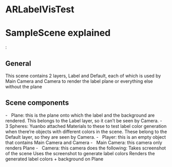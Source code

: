 # ARLabelVisTest


<h1>SampleScene explained</h1>:
<h2>General</h2>
This scene contains 2 layers, Label and Default, each of which is used by Main Camera and Camera to render the label plane or everything else without the plane


<h2>Scene components</h2> 
-  &nbsp Plane: this is the plane onto which the label and the background are rendered. This belongs to the Label layer, so it can’t be seen by Camera.
-  &nbsp 3 Spheres: Yuanbo attached Materials to these to test label color generation when there’re objects with different colors in the scene. These belong to the Default layer, so they are seen by Camera.
-  &nbsp Player: this is an empty object that contains Main Camera and Camera
-  &nbsp Main Camera: this camera only renders Plane
-  &nbsp Camera: this camera does the following:
Takes screenshot of the scene
Uses the screenshot to generate label colors
Renders the generated label colors + background on Plane 
